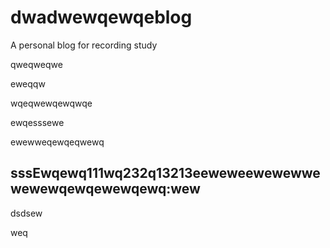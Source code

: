 # dwadwewqewqeblog
A personal blog for recording study

qweqweqwe



eweqqw

wqeqwewqewqwqe

ewqesssewe

ewewweqewqeqwewq

## sssEwqewq111wq232q13213eeweweewewewwewewewqewqewewqewq:wew

dsdsew

weq